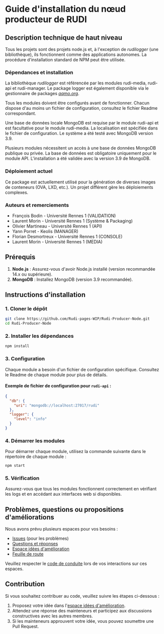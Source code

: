 # Guide d'installation du nœud producteur de RUDI

## Description technique de haut niveau

Tous les projets sont des projets node.js et, à l'exception de *rudilogger* (une bibliothèque), ils fonctionnent comme des applications autonomes. La procédure d'installation standard de NPM peut être utilisée.

### Dépendances et installation

La bibliothèque *rudilogger* est référencée par les modules rudi-media, rudi-api et rudi-manager. Le package logger est également disponible via le gestionnaire de packages [*aqmo.org*](https://repository.aqmo.org/npm/).

Tous les modules doivent être configurés avant de fonctionner. Chacun dispose d'au moins un fichier de configuration, consultez le fichier Readme correspondant.

Une base de données locale MongoDB est requise par le module rudi-api et est facultative pour le module rudi-media. La localisation est spécifiée dans le fichier de configuration. Le système a été testé avec MongoDB version 3.9.

Plusieurs modules nécessitent un accès à une base de données MongoDB publique ou privée. La base de données est obligatoire uniquement pour le module API. L'installation a été validée avec la version 3.9 de MongoDB.

### Déploiement actuel

Ce package est actuellement utilisé pour la génération de diverses images de conteneurs (OVA, LXD, etc.). Un projet différent gère les déploiements complexes.

### Auteurs et remerciements

- François Bodin - Université Rennes 1 (VALIDATION)
- Laurent Morin - Université Rennes 1 (Système & Packaging)
- Olivier Martineau - Université Rennes 1 (API)
- Yann Porret - Keolis (MANAGER)
- Florian Desmortreux - Université Rennes 1 (CONSOLE)
- Laurent Morin - Université Rennes 1 (MEDIA)

## Prérequis

1. **Node.js** : Assurez-vous d'avoir Node.js installé (version recommandée 14.x ou supérieure).
2. **MongoDB** : Installez MongoDB (version 3.9 recommandée).

## Instructions d'installation

### 1. Cloner le dépôt

```bash
git clone https://github.com/Rudi-pages-WIP/Rudi-Producer-Node.git
cd Rudi-Producer-Node
```

### 2. Installer les dépendances

```bash
npm install
```

### 3. Configuration

Chaque module a besoin d'un fichier de configuration spécifique. Consultez le Readme de chaque module pour plus de détails.

#### Exemple de fichier de configuration pour `rudi-api` :

```json
{
  "db": {
    "uri": "mongodb://localhost:27017/rudi"
  },
  "logger": {
    "level": "info"
  }
}
```

### 4. Démarrer les modules

Pour démarrer chaque module, utilisez la commande suivante dans le répertoire de chaque module :

```bash
npm start
```

### 5. Vérification

Assurez-vous que tous les modules fonctionnent correctement en vérifiant les logs et en accédant aux interfaces web si disponibles.

## Problèmes, questions ou propositions d'améliorations

Nous avons prévu plusieurs espaces pour vos besoins :
- [Issues](https://github.com/Rudi-pages-WIP/Rudi-Portal/issues) (pour les problèmes)
- [Questions et réponses](https://github.com/orgs/Rudi-pages-WIP/discussions/categories/questions-et-r%C3%A9ponses)
- [Espace idées d'amélioration](https://github.com/orgs/Rudi-pages-WIP/discussions/categories/id%C3%A9es)
- [Feuille de route](https://github.com/orgs/Rudi-pages-WIP/projects/1)

Veuillez respecter le [code de conduite](https://github.com/Rudi-pages-WIP/Rudi-Portal?tab=coc-ov-file) lors de vos interactions sur ces espaces.

## Contribution

Si vous souhaitez contribuer au code, veuillez suivre les étapes ci-dessous :
1. Proposez votre idée dans l'[espace idées d'amélioration](https://github.com/orgs/Rudi-pages-WIP/discussions/categories/id%C3%A9es).
2. Attendez une réponse des mainteneurs et participez aux discussions constructives avec les autres membres.
3. Si les mainteneurs approuvent votre idée, vous pouvez soumettre une Pull Request.

